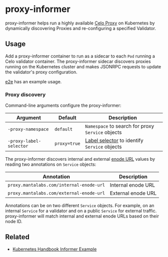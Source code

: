 # proxy-informer

proxy-informer helps run a highly available [Celo
Proxy](https://docs.celo.org/getting-started/mainnet/running-a-validator-in-mainnet#deploy-a-proxy)
on Kubernetes by dynamically discovering Proxies and re-configuring a
specified Validator.

## Usage

Add a proxy-informer container to run as a sidecar to each `Pod`
running a Celo validator container. The proxy-informer sidecar
discovers proxies running on the Kubernetes cluster and makes JSONRPC
requests to update the validator's proxy configuration.

[e2e](./e2e) has an example usage.

### Proxy discovery

Command-line arguments configure the proxy-informer:

| Argument | Default | Description |
| -------- | ------- | ----------- |
| `-proxy-namespace` | `default` | `Namespace` to search for proxy `Service` objects |
| `-proxy-label-selector` | `proxy=true` | [Label selector](https://kubernetes.io/docs/concepts/overview/working-with-objects/labels/) to identify `Service` objects |

The proxy-informer discovers internal and external [enode
URL](https://eth.wiki/fundamentals/enode-url-format) values by reading
two annotations on `Service` objects:

| Annotation | Description |
| ---------- | ----------- |
| `proxy.mantalabs.com/internal-enode-url` | Internal enode URL |
| `proxy.mantalabs.com/external-enode-url` | External enode URL |

Annotations can be on two different `Service` objects. For example, on
an internal `Service` for a validator and on a public `Service` for
external traffic. proxy-informer will match internal and external
enode URLs based on their node ID.

## Related

* [Kubernetes Handbook Informer Example](https://github.com/feiskyer/kubernetes-handbook/blob/master/examples/client/informer/informer.go)

